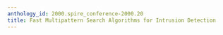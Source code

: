 ```yaml
---
anthology_id: 2000.spire_conference-2000.20
title: Fast Multipattern Search Algorithms for Intrusion Detection
---
```

